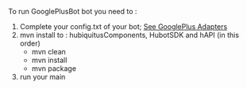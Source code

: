 
To run GooglePlusBot bot you need to : 

1. Complete your config.txt of your bot; [See GooglePlus Adapters](https://github.com/maniadel/hubiquitus4java/blob/master/doc/HubotsdkAdapters.md) 
2. mvn install to : hubiquitusComponents, HubotSDK and hAPI  (in this order)
     -    mvn clean 
     -    mvn install
     -    mvn package
3. run your main 


